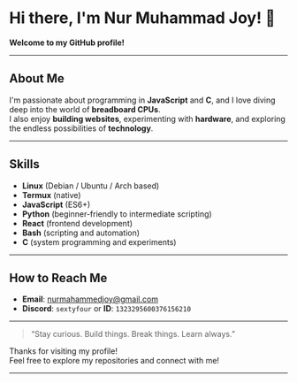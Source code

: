 # Hi there, I'm Nur Muhammad Joy! 👋

**Welcome to my GitHub profile!**

---

## About Me

I'm passionate about programming in **JavaScript** and **C**, and I love diving deep into the world of **breadboard CPUs**.  
I also enjoy **building websites**, experimenting with **hardware**, and exploring the endless possibilities of **technology**.

---

## Skills

- **Linux** (Debian / Ubuntu / Arch based)
- **Termux** (native)
- **JavaScript** (ES6+)
- **Python** (beginner-friendly to intermediate scripting)
- **React** (frontend development)
- **Bash** (scripting and automation)
- **C** (system programming and experiments)

---

## How to Reach Me

- **Email**: [nurmahammedjoy@gmail.com](mailto:nurmahammedjoy@gmail.com)
- **Discord**: `sextyfour` or **ID**: `1323295600376156210`

---

> “Stay curious. Build things. Break things. Learn always.”

Thanks for visiting my profile!  
Feel free to explore my repositories and connect with me!

---
